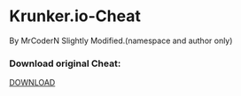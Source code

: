 # Krunker.io-Cheat
By MrCoderN
Slightly Modified.(namespace and author only)
### Download original Cheat:
[DOWNLOAD](https://github.com/MrCoderN/krunker.io-hack-cheat-mod/raw/master/krunkerhack.user.js)
